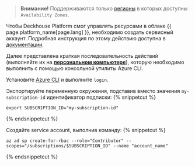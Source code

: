 > **Внимание!** Поддерживаются только [регионы](https://docs.microsoft.com/ru-ru/azure/availability-zones/az-region) в которых доступны `Availability Zones`.

Чтобы Deckhouse Platform смог управлять ресурсами в облаке {{ page.platform_name[page.lang] }}, необходимо создать сервисный аккаунт. Подробная инструкция по этому действию доступна в [документации](/ru/documentation/v1/modules/030-cloud-provider-azure/environment.html).

Далее представлена краткая последовательность действий (выполняйте их на **[персональном компьютере](step2.html#процесс-установки)**), которую необходимо выполнить с помощью консольной утилиты Azure CLI.

Установите [Azure CLI](https://docs.microsoft.com/en-us/cli/azure/install-azure-cli) и выполните `login`.

Экспортируйте переменную окружения, подставив вместо значения `my-subscription-id` идентификатор подписки:
{% snippetcut %}
```shell
export SUBSCRIPTION_ID="my-subscription-id"
```
{% endsnippetcut %}

Создайте service account, выполнив команду:
{% snippetcut %}
```shell
az ad sp create-for-rbac --role="Contributor" --scopes="/subscriptions/$SUBSCRIPTION_ID" --name "account_name"
```
{% endsnippetcut %}
